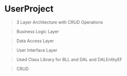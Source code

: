 # UserProject 

> 3 Layer Architecture with CRUD Operations

> Business Logic Layer

> Data Access Layer

> User Interface Layer

> Used Class Library for BLL and DAL and DALEntityEF

> CRUD
